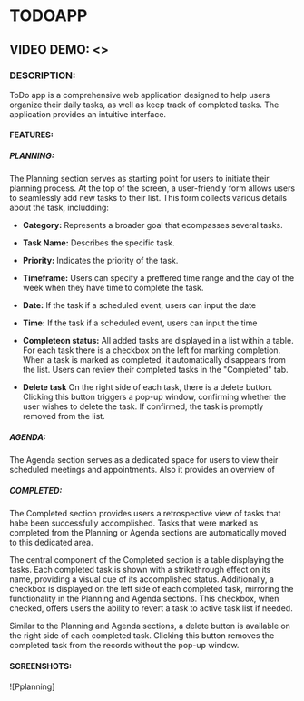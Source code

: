 # TODOAPP
## VIDEO DEMO: <>
### DESCRIPTION:
ToDo app is a comprehensive web application designed to help users organize their daily tasks, as well as keep track of completed tasks.
The application provides an intuitive interface.

#### FEATURES:


##### PLANNING:

The Planning section serves as starting point for users to initiate their planning process.
At the top of the screen, a user-friendly form allows users to seamlessly add new tasks to
their list. This form collects various details about the task, includding:

- **Category:** Represents a broader goal that ecompasses several tasks.
- **Task Name:** Describes the specific task.
- **Priority:** Indicates the priority of the task.
- **Timeframe:** Users can specify a preffered time range and the day of the week when they
have time to complete the task.
- **Date:** If the task if a scheduled event, users can input the date
- **Time:** If the task if a scheduled event, users can input the time

- **Completeon status:**
All added tasks are displayed in a list within a table. For each task there is a checkbox on
the left for marking completion. When a task is marked as completed, it automatically disappears
from the list. Users can reviev their completed tasks in the "Completed" tab.

- **Delete task**
On the right side of each task, there is a delete button. Clicking this button triggers a pop-up
window, confirming whether the user wishes to delete the task. If confirmed, the task is promptly
removed from the list.


##### AGENDA:
The Agenda section serves as a dedicated space for users to view their scheduled meetings and
appointments. Also it provides an overview of

##### COMPLETED:

The Completed section provides users a retrospective view of tasks that habe been successfully
accomplished. Tasks that were marked as completed from the Planning or Agenda sections are
automatically moved to this dedicated area.

The central component of the Completed section is a table displaying the tasks. Each completed task
is shown with a strikethrough effect on its name, providing a visual cue of its accomplished status.
Additionally, a checkbox is displayed on the left side of each completed task, mirroring the
functionality in the Planning and Agenda sections. This checkbox, when checked, offers users the
ability to revert a task to active task list if needed.

Similar to the Planning and Agenda sections, a delete button is available on the right side of each
completed task. Clicking this button removes the completed task from the records without the pop-up
window.

#### SCREENSHOTS:
![Pplanning]
